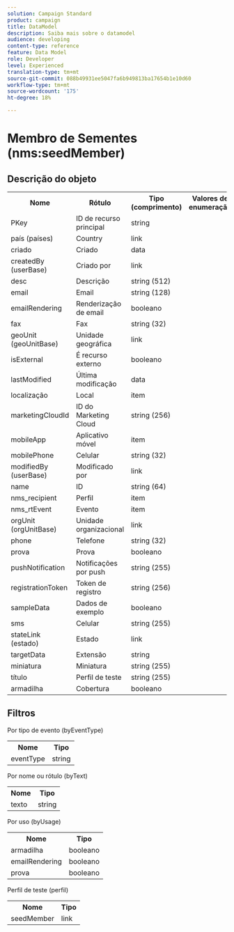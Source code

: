 ```yaml
---
solution: Campaign Standard
product: campaign
title: DataModel
description: Saiba mais sobre o datamodel
audience: developing
content-type: reference
feature: Data Model
role: Developer
level: Experienced
translation-type: tm+mt
source-git-commit: 088b49931ee5047fa6b949813ba17654b1e10d60
workflow-type: tm+mt
source-wordcount: '175'
ht-degree: 18%

---
```



# Membro de Sementes (nms:seedMember)

## Descrição do objeto

<table>
               <tr>
                  <th>Nome</th>
                  <th>Rótulo</th>
                  <th>Tipo (comprimento)</th>
                  <th>Valores de enumeração</th>
               </tr>
               <tr>
                  <td>PKey</td>
                  <td>ID de recurso principal</td>
                  <td>string </td>
                  <td> </td>
               </tr>
               <tr>
                  <td>país (países)</td>
                  <td>Country</td>
                  <td>link </td>
                  <td> </td>
               </tr>
               <tr>
                  <td>criado</td>
                  <td>Criado</td>
                  <td>data </td>
                  <td> </td>
               </tr>
               <tr>
                  <td>createdBy (userBase)</td>
                  <td>Criado por</td>
                  <td>link </td>
                  <td> </td>
               </tr>
               <tr>
                  <td>desc</td>
                  <td>Descrição</td>
                  <td>string (512)</td>
                  <td> </td>
               </tr>
               <tr>
                  <td>email</td>
                  <td>Email</td>
                  <td>string (128)</td>
                  <td> </td>
               </tr>
               <tr>
                  <td>emailRendering</td>
                  <td>Renderização de email</td>
                  <td>booleano </td>
                  <td> </td>
               </tr>
               <tr>
                  <td>fax</td>
                  <td>Fax</td>
                  <td>string (32)</td>
                  <td> </td>
               </tr>
               <tr>
                  <td>geoUnit (geoUnitBase)</td>
                  <td>Unidade geográfica</td>
                  <td>link </td>
                  <td> </td>
               </tr>
               <tr>
                  <td>isExternal</td>
                  <td>É recurso externo</td>
                  <td>booleano </td>
                  <td> </td>
               </tr>
               <tr>
                  <td>lastModified</td>
                  <td>Última modificação</td>
                  <td>data </td>
                  <td> </td>
               </tr>
               <tr>
                  <td>localização</td>
                  <td>Local</td>
                  <td>item </td>
                  <td> </td>
               </tr>
               <tr>
                  <td>marketingCloudId</td>
                  <td>ID do Marketing Cloud</td>
                  <td>string (256)</td>
                  <td> </td>
               </tr>
               <tr>
                  <td>mobileApp</td>
                  <td>Aplicativo móvel</td>
                  <td>item </td>
                  <td> </td>
               </tr>
               <tr>
                  <td>mobilePhone</td>
                  <td>Celular</td>
                  <td>string (32)</td>
                  <td> </td>
               </tr>
               <tr>
                  <td>modifiedBy (userBase)</td>
                  <td>Modificado por</td>
                  <td>link </td>
                  <td> </td>
               </tr>
               <tr>
                  <td>name</td>
                  <td>ID</td>
                  <td>string (64)</td>
                  <td> </td>
               </tr>
               <tr>
                  <td>nms_recipient</td>
                  <td>Perfil</td>
                  <td>item </td>
                  <td> </td>
               </tr>
               <tr>
                  <td>nms_rtEvent</td>
                  <td>Evento</td>
                  <td>item </td>
                  <td> </td>
               </tr>
               <tr>
                  <td>orgUnit (orgUnitBase)</td>
                  <td>Unidade organizacional</td>
                  <td>link </td>
                  <td> </td>
               </tr>
               <tr>
                  <td>phone</td>
                  <td>Telefone</td>
                  <td>string (32)</td>
                  <td> </td>
               </tr>
               <tr>
                  <td>prova</td>
                  <td>Prova</td>
                  <td>booleano </td>
                  <td> </td>
               </tr>
               <tr>
                  <td>pushNotification</td>
                  <td>Notificações por push</td>
                  <td>string (255)</td>
                  <td> </td>
               </tr>
               <tr>
                  <td>registrationToken</td>
                  <td>Token de registro</td>
                  <td>string (256)</td>
                  <td> </td>
               </tr>
               <tr>
                  <td>sampleData</td>
                  <td>Dados de exemplo</td>
                  <td>booleano </td>
                  <td> </td>
               </tr>
               <tr>
                  <td>sms</td>
                  <td>Celular</td>
                  <td>string (255)</td>
                  <td> </td>
               </tr>
               <tr>
                  <td>stateLink (estado)</td>
                  <td>Estado</td>
                  <td>link </td>
                  <td> </td>
               </tr>
               <tr>
                  <td>targetData</td>
                  <td>Extensão</td>
                  <td>string </td>
                  <td> </td>
               </tr>
               <tr>
                  <td>miniatura</td>
                  <td>Miniatura</td>
                  <td>string (255)</td>
                  <td> </td>
               </tr>
               <tr>
                  <td>título</td>
                  <td>Perfil de teste</td>
                  <td>string (255)</td>
                  <td> </td>
               </tr>
               <tr>
                  <td>armadilha</td>
                  <td>Cobertura</td>
                  <td>booleano </td>
                  <td> </td>
               </tr>
            </table>

## Filtros

Por tipo de evento (byEventType)

<table>
        <tr>
        <th>Nome</th>
        <th>Tipo</th>
        </tr>
        <tr>
        <td>eventType</td>
        <td>string</td>
        </tr>
    </table>

Por nome ou rótulo (byText)

<table>
        <tr>
        <th>Nome</th>
        <th>Tipo</th>
        </tr>
        <tr>
        <td>texto</td>
        <td>string</td>
        </tr>
    </table>

Por uso (byUsage)

<table>
        <tr>
        <th>Nome</th>
        <th>Tipo</th>
        </tr>
        <tr>
        <td>armadilha</td>
        <td>booleano</td>
        </tr>
        <tr>
        <td>emailRendering</td>
        <td>booleano</td>
        </tr>
        <tr>
        <td>prova</td>
        <td>booleano</td>
        </tr>
    </table>

Perfil de teste (perfil)

<table>
    <tr>
    <th>Nome</th>
    <th>Tipo</th>
    </tr>
    <tr>
    <td>seedMember</td>
    <td>link</td>
    </tr>
</table>